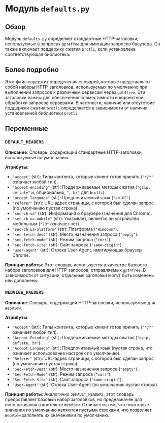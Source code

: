 # Модуль `defaults.py`

## Обзор

Модуль `defaults.py` определяет стандартные HTTP-заголовки, используемые в запросах `gpt4free` для имитации запросов браузера. Он также включает поддержку сжатия `brotli`, если установлена соответствующая библиотека.

## Более подробно

Этот файл содержит определения словарей, которые представляют собой наборы HTTP-заголовков, используемых по умолчанию при выполнении запросов к различным сервисам через `gpt4free`. Эти заголовки важны для обеспечения совместимости и корректной обработки запросов серверами. В частности, наличие или отсутствие поддержки сжатия `brotli` определяется в зависимости от наличия установленной библиотеки `brotli`.

## Переменные

### `DEFAULT_HEADERS`

**Описание**: Словарь, содержащий стандартные HTTP-заголовки, используемые по умолчанию.

**Атрибуты**:
- `"accept"` (str): Типы контента, которые клиент готов принять (`"*/*"` означает любой тип).
- `"accept-encoding"` (str): Поддерживаемые методы сжатия (`"gzip, deflate"` и, опционально, `", br"` для `brotli`).
- `"accept-language"` (str): Предпочитаемый язык (`"en-US"`).
- `"referer"` (str): URL-адрес страницы, с которой был сделан запрос (по умолчанию пустая строка).
- `"sec-ch-ua"` (str): Информация о браузере (значения для Chrome).
- `"sec-ch-ua-mobile"` (str): Указывает, является ли устройство мобильным (`"?0"` означает нет).
- `"sec-ch-ua-platform"` (str): Платформа (`"Windows"`).
- `"sec-fetch-dest"` (str): Место назначения запроса (`"empty"`).
- `"sec-fetch-mode"` (str): Режим запроса (`"cors"`).
- `"sec-fetch-site"` (str): Сайт запроса (`"same-origin"`).
- `"user-agent"` (str): Строка User-Agent, имитирующая браузер Chrome.

**Принцип работы**:
Этот словарь используется в качестве базового набора заголовков для HTTP-запросов, отправляемых `gpt4free`. В зависимости от ситуации, отдельные заголовки могут быть изменены или дополнены.

### `WEBVIEW_HAEDERS`

**Описание**: Словарь, содержащий HTTP-заголовки, используемые для `WebView`.

**Атрибуты**:
- `"Accept"` (str): Типы контента, которые клиент готов принять (`"*/*"` означает любой тип).
- `"Accept-Encoding"` (str): Поддерживаемые методы сжатия (`"gzip, deflate, br"`).
- `"Accept-Language"` (str): Предпочитаемый язык (пустая строка, что означает использование настроек по умолчанию).
- `"Referer"` (str): URL-адрес страницы, с которой был сделан запрос (по умолчанию пустая строка).
- `"Sec-Fetch-Dest"` (str): Место назначения запроса (`"empty"`).
- `"Sec-Fetch-Mode"` (str): Режим запроса (`"cors"`).
- `"Sec-Fetch-Site"` (str): Сайт запроса (`"same-origin"`).
- `"User-Agent"` (str): Строка User-Agent (по умолчанию пустая строка).

**Принцип работы**:
Аналогично `DEFAULT_HEADERS`, этот словарь предоставляет базовый набор заголовков, но предназначен для использования в контексте `WebView`. Отличается тем, что некоторые значения по умолчанию являются пустыми строками, что позволяет `WebView` заполнять их значениями по умолчанию.